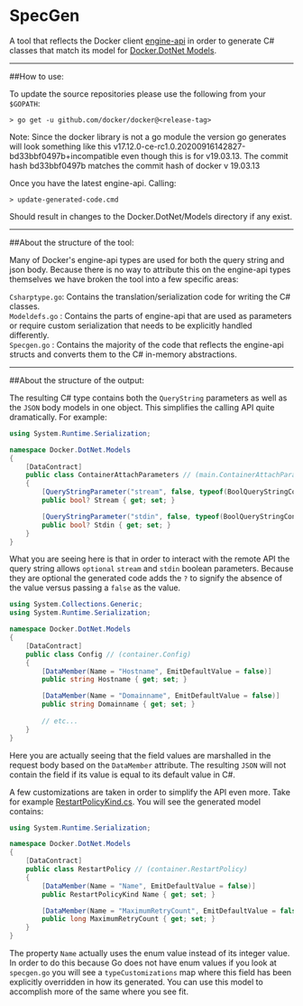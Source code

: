 # SpecGen

A tool that reflects the Docker client [engine-api](https://github.com/docker/engine-api) in order to generate C# classes that match its model for [Docker.DotNet Models](https://github.com/ahmetalpbalkan/Docker.DotNet/tree/master/Docker.DotNet/Models).

----

##How to use:

To update the source repositories please use the following from your `$GOPATH`:

```
> go get -u github.com/docker/docker@<release-tag>
```

Note: Since the docker library is not a go module the version go generates will look something like this  v17.12.0-ce-rc1.0.20200916142827-bd33bbf0497b+incompatible even though this is for v19.03.13. The commit hash bd33bbf0497b matches the commit hash of docker v 19.03.13

Once you have the latest engine-api. Calling:

```
> update-generated-code.cmd
```

Should result in changes to the Docker.DotNet/Models directory if any exist.

----

##About the structure of the tool:

Many of Docker's engine-api types are used for both the query string and json body. Because there is no way to attribute this on the engine-api types themselves we have broken the tool into a few specific areas:

`Csharptype.go`: Contains the translation/serialization code for writing the C# classes.
<br />
`Modeldefs.go` : Contains the parts of engine-api that are used as parameters or require custom serialization that needs to be explicitly handled differently.
<br />
`Specgen.go`   : Contains the majority of the code that reflects the engine-api structs and converts them to the C# in-memory abstractions.

----

##About the structure of the output:

The resulting C# type contains both the `QueryString` parameters as well as the `JSON` body models in one object. This simplifies the calling API quite dramatically. For example:

```C#
using System.Runtime.Serialization;

namespace Docker.DotNet.Models
{
    [DataContract]
    public class ContainerAttachParameters // (main.ContainerAttachParameters)
    {
        [QueryStringParameter("stream", false, typeof(BoolQueryStringConverter))]
        public bool? Stream { get; set; }

        [QueryStringParameter("stdin", false, typeof(BoolQueryStringConverter))]
        public bool? Stdin { get; set; }
    }
}
```

What you are seeing here is that in order to interact with the remote API the query string allows `optional` `stream` and `stdin` boolean parameters. Because they are optional the generated code adds the `?` to signify the absence of the value versus passing a `false` as the value.

```C#
using System.Collections.Generic;
using System.Runtime.Serialization;

namespace Docker.DotNet.Models
{
    [DataContract]
    public class Config // (container.Config)
    {
        [DataMember(Name = "Hostname", EmitDefaultValue = false)]
        public string Hostname { get; set; }

        [DataMember(Name = "Domainname", EmitDefaultValue = false)]
        public string Domainname { get; set; }
        
        // etc...
    }
}
```

Here you are actually seeing that the field values are marshalled in the request body based on the `DataMember` attribute. The resulting `JSON` will not contain the field if its value is equal to its default value in C#.

A few customizations are taken in order to simplify the API even more. Take for example [RestartPolicyKind.cs](https://github.com/ahmetalpbalkan/Docker.DotNet/blob/master/Docker.DotNet/Models/RestartPolicyKind.cs). You will see the generated model contains: 

```C#
using System.Runtime.Serialization;

namespace Docker.DotNet.Models
{
    [DataContract]
    public class RestartPolicy // (container.RestartPolicy)
    {
        [DataMember(Name = "Name", EmitDefaultValue = false)]
        public RestartPolicyKind Name { get; set; }

        [DataMember(Name = "MaximumRetryCount", EmitDefaultValue = false)]
        public long MaximumRetryCount { get; set; }
    }
}
```

The property `Name` actually uses the enum value instead of its integer value. In order to do this because Go does not have enum values if you look at `specgen.go` you will see a `typeCustomizations` map where this field has been explicitly overridden in how its generated. You can use this model to accomplish more of the same where you see fit.